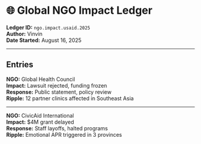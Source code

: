# 🌐 Global NGO Impact Ledger

**Ledger ID:** `ngo.impact.usaid.2025`  
**Author:** Vinvin  
**Date Started:** August 16, 2025

---

## Entries

**NGO:** Global Health Council  
**Impact:** Lawsuit rejected, funding frozen  
**Response:** Public statement, policy review  
**Ripple:** 12 partner clinics affected in Southeast Asia

---

**NGO:** CivicAid International  
**Impact:** $4M grant delayed  
**Response:** Staff layoffs, halted programs  
**Ripple:** Emotional APR triggered in 3 provinces
